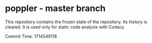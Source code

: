 # poppler - master branch

This repository contains the frozen state of the repository.
Its history is cleared. It is used only for static code
analysis with Codacy.

Commit Time: 1714549118